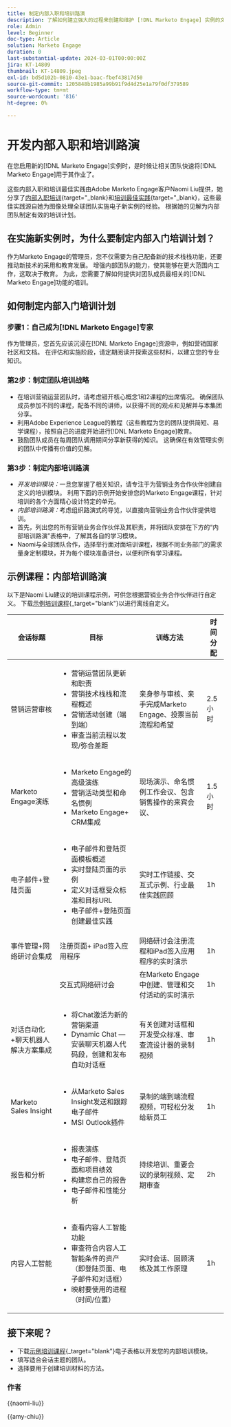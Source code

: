 ```yaml
---
title: 制定内部入职和培训路演
description: 了解如何建立强大的过程来创建和维护 [!DNL Marketo Engage] 实例的文档和更改日志。 这样不仅可以为团队的知识共享节省时间，还可以提高实例的健康和效率。
role: Admin
level: Beginner
doc-type: Article
solution: Marketo Engage
duration: 0
last-substantial-update: 2024-03-01T00:00:00Z
jira: KT-14809
thumbnail: KT-14809.jpeg
exl-id: bd5d102b-0810-43e1-baac-fbef43817d50
source-git-commit: 1205848b1985a99b91f9d4d25e1a79f0df379589
workflow-type: tm+mt
source-wordcount: '816'
ht-degree: 0%

---
```


# 开发内部入职和培训路演

在您启用新的[!DNL Marketo Engage]实例时，是时候让相关团队快速将[!DNL Marketo Engage]用于其作业了。

这些内部入职和培训最佳实践由Adobe Marketo Engage客户Naomi Liu提供，她分享了[内部入职培训](https://nation.marketo.com/t5/employee-blogs/peer-perspective-orchestrating-onboarding-across-global-teams/ba-p/244931){target="_blank}和[培训最佳实践](https://nation.marketo.com/t5/employee-blogs/peer-perspective-how-to-train-internal-users-on-marketo-engage/ba-p/245237){target="_blank}，这些最佳实践源自她为图像处理全球团队实施电子新实例的经验。 根据她的见解为内部团队制定有效的培训计划。

## 在实施新实例时，为什么要制定内部入门培训计划？

作为Marketo Engage的管理员，您不仅需要为自己配备新的技术栈栈功能，还要推动新技术的采用和教育发展。 增强内部团队的能力，使其能够在更大范围内工作，这取决于教育。 为此，您需要了解如何提供对团队成员最相关的[!DNL Marketo Engage]功能的培训。

## 如何制定内部入门培训计划

### 步骤1：自己成为[!DNL Marketo Engage]专家

作为管理员，您首先应该沉浸在[!DNL Marketo Engage]资源中，例如营销国家社区和文档。 在评估和实施阶段，请定期阅读并探索这些材料，以建立您的专业知识。

### 第2步：制定团队培训战略

* 在培训营销运营团队时，请考虑错开核心概念1和2课程的出席情况。 确保团队成员参加不同的课程，配备不同的讲师，以获得不同的观点和见解并与本集团分享。
* 利用Adobe Experience League的教程（这些教程为您的团队提供简短、易学课程），按照自己的进度开始进行[!DNL Marketo Engage]教育。
* 鼓励团队成员在每周团队调用期间分享新获得的知识。 这确保在有效管理实例的团队中传播有价值的见解。

### 第3步：制定内部培训路演

* *开发培训模块：*&#x200B;一旦您掌握了相关知识，请专注于为营销业务合作伙伴创建自定义的培训模块。 利用下面的示例开始安排您的Marketo Engage课程，针对培训的各个方面精心设计特定的单元。
* *内部培训路演：*&#x200B;考虑组织路演式的导览，以直接向营销业务合作伙伴提供培训。
* 首先，列出您的所有营销业务合作伙伴及其职责，并将团队安排在下方的“内部培训路演”表格中，了解其各自的学习模块。
* Naomi与全球团队合作，选择举行面对面培训课程，根据不同业务部门的需求量身定制模块，并为每个模块准备讲台，以便利所有学习课程。

## 示例课程：内部培训路演

以下是Naomi Liu建议的培训课程示例，可供您根据营销业务合作伙伴进行自定义。 下载[示例培训课程](assets/adobe-marketo-engage-internal-training-roadshows.xlsx){_target=&quot;blank&quot;}以进行离线自定义。

| 会话标题 | 目标 | 训练方法 | 时间分配 |
|--- |--- |--- |--- |
| 营销运营审核 | <ul><li>营销运营团队更新和职责</li><li>营销技术栈栈和流程概述</li><li>营销活动创建（端到端）</li><li>审查当前流程以发现/弥合差距</li></ul> | 亲身参与审核、亲手完成Marketo Engage、投票当前流程和希望 | 2.5小时 |
| Marketo Engage演练 | <ul><li>Marketo Engage的高级演练</li><li>营销活动类型和命名惯例</li><li>Marketo Engage+ CRM集成 | 现场演示、命名惯例工作会议、包含销售操作的来宾会议、 | 1.5小时 |
| 电子邮件+登陆页面 | <ul><li>电子邮件和登陆页面模板概述</li><li>实时登陆页面的示例</li><li>定义对话框受众标准和目标URL</li><li>电子邮件+登陆页面创建最佳实践</li></ul> | 实时工作链接、交互式示例、行业最佳实践回顾 | 1h |
| 事件管理+网络研讨会集成 | 注册页面+ iPad签入应用程序 | 网络研讨会注册流程和iPad签入应用程序的实时演示 | 1h |
|  | 交互式网络研讨会 | 在Marketo Engage中创建、管理和交付活动的实时演示 | 1h |
| 对话自动化+聊天机器人解决方案集成 | <ul><li>将Chat激活为新的营销渠道</li><li>Dynamic Chat — 安装聊天机器人代码段，创建和发布自动对话框</li></ul> | 有关创建对话框和开发受众标准、审查流设计器的录制视频 | 1h |
| Marketo Sales Insight | <ul><li>从Marketo Sales Insight发送和跟踪电子邮件</li><li>MSI Outlook插件</li></ul> | 录制的端到端流程视频，可轻松分发给新员工 | 1h |
| 报告和分析 | <ul><li>报表演练</li><li>电子邮件、登陆页面和项目绩效</li><li>构建您自己的报告</li><li>电子邮件和性能分析</li></ul> | 持续培训、重要会议的录制视频、定期审查 | 2h |
| 内容人工智能 | <ul><li>查看内容人工智能功能</li><li>审查符合内容人工智能条件的资产（即登陆页面、电子邮件和对话框）</li><li>映射要使用的进程（时间/位置）</li></ul> | 实时会话、回顾演练及其工作原理 | 1h |

## 接下来呢？

* 下载[示例培训课程](assets/adobe-marketo-engage-internal-training-roadshows.xlsx){_target=&quot;blank&quot;}电子表格以开发您的内部培训模块。
* 填写适合会话主题的团队。
* 选择要用于创建培训材料的方法。

### 作者

{{naomi-liu}}

{{amy-chiu}}
